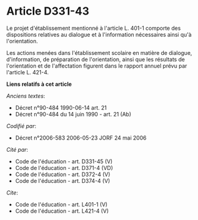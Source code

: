 # Article D331-43

Le projet d'établissement mentionné à l'article L. 401-1 comporte des dispositions relatives au dialogue et à l'information
nécessaires ainsi qu'à l'orientation. 

Les actions menées dans l'établissement scolaire en matière de dialogue, d'information, de préparation de l'orientation,
ainsi que les résultats de l'orientation et de l'affectation figurent dans le rapport annuel prévu par l'article L. 421-4.

**Liens relatifs à cet article**

_Anciens textes_:

  - Décret n°90-484 1990-06-14 art. 21
  - Décret n°90-484 du 14 juin 1990 - art. 21 (Ab)

_Codifié par_:

  - Décret n°2006-583 2006-05-23 JORF 24 mai 2006

_Cité par_:

  - Code de l'éducation - art. D331-45 (V)
  - Code de l'éducation - art. D371-4 (VD)
  - Code de l'éducation - art. D372-4 (V)
  - Code de l'éducation - art. D374-4 (V)

_Cite_:

  - Code de l'éducation - art. L401-1 (V)
  - Code de l'éducation - art. L421-4 (V)
